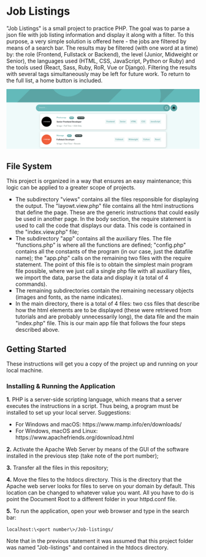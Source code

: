 # Job Listings

"Job Listings" is a small project to practice PHP. The goal was to parse a json file with job listing information and display it along with a filter. To this purpose, a very simple solution is offered here - the jobs are filtered by means of a search bar. The results may be filtered (with one word at a time) by: the role (Frontend, Fullstack or Backend), the level (Junior, Midweight or Senior), the languages used (HTML, CSS, JavaScript, Python or Ruby) and the tools used (React, Sass, Ruby, RoR, Vue or Django). Filtering the results with several tags simultaneously may be left for future work. To return to the full list, a home button is included.

<p float="center">
  <img src="/images/exemplo.png" width="1000" />
</p>

## File System
This project is organized in a way that ensures an easy maintenance; this logic can be applied to a greater scope of projects.
<ul>
  <li style="list-style-type:square"> The subdirectory "views" contains all the files responsible for displaying the output. The "layowt.view.php" file contains all the html instructions that define the page. These are the generic instructions that could easily be used in another page. In the body section, the require statement is used to call the code that displays our data. This code is contained in the "index.view.php" file;</li>
  <li style="list-style-type:square">The subdirectory "app" contains all the auxiliary files. The file "functions.php" is where all the functions are defined; "config.php" contains all the constants of the program (in our case, just the datafile name); the "app.php" calls on the remaining two files with the require statement. The point of this file is to obtain the simplest main program file possible, where we just call a single php file with all auxiliary files, we import the data, parse the data and display it (a total of 4 commands).</li>
  <li style="list-style-type:square">The remaining subdirectories contain the remaining necessary objects (images and fonts, as the name indicates).</li>
  <li style="list-style-type:square">In the main directory, there is a total of 4 files: two css files that describe how the html elements are to be displayed (these were retrieved from tutorials and are probably unnecessarily long), the data file and the main "index.php" file. This is our main app file that follows the four steps described above.</li>

</ul>

## Getting Started

These instructions will get you a copy of the project up and running on your local machine.

### Installing & Running the Application

<b>1.</b> PHP is a server-side scripting language, which means that a server executes the instructions in a script. Thus being, a program must be installed to set up your local server.
Suggestions:
  <ul>
    <li>For Windows and macOS: https://www.mamp.info/en/downloads/</li>
    <li>For Windows, macOS and Linux: https://www.apachefriends.org/download.html </li>
  </ul>
  
<b>2.</b> Activate the Apache Web Server by means of the GUI of the software installed in the previous step (take note of the port number);

<b>3.</b> Transfer all the files in this repository;

<b>4.</b> Move the files to the htdocs directory. This is the directory that the Apache web server looks for files to serve on your domain by default. This location can be changed to whatever value you want. All you have to do is point the Document Root to a different folder in your httpd.conf file.

<b>5.</b> To run the application, open your web browser and type in the search bar: 
```
localhost:\<port number\>/Job-listings/
```
  
  Note that in the previous statement it was assumed that this project folder was named "Job-listings" and contained in the htdocs directory.
